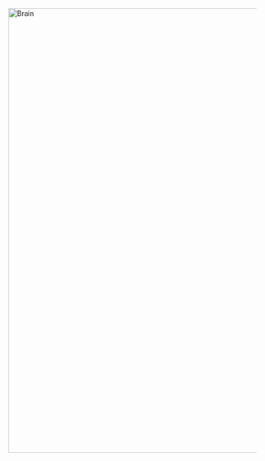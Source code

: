 <img src="https://github.com/Henriquerezer/Machine_Learning/assets/87787728/3c87117d-cb94-4b32-b7c2-7b317030df84" alt="Brain" style="width: 900px;">
